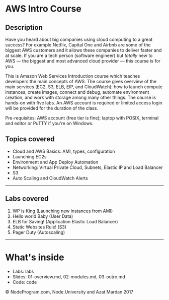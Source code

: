 # AWS Intro Course

## Description

Have you heard about big companies using cloud computing to a great success? For example Netflix, Capital One and Airbnb are some of the biggest AWS customers and it allows these companies to deliver faster and at scale. If you are a tech person (software engineer) but *totally* new to AWS — the biggest and most advanced cloud provider — this course is for you.

This is Amazon Web Services Introduction course which teaches developers the main concepts of AWS. The course gives overview of the main services (EC2, S3, ELB, EIP, and CloudWatch): how to launch compute instances, create images, connect and debug, automate environment creation, and work with storage among many other things. The course is hands-on with five labs. An AWS account is required or limited access login will be provided for the duration of the class.

Pre-requisites: AWS account (free tier is fine); laptop with POSIX, terminal and editor or PuTTY if you're on Windows.

## Topics covered

* Cloud and AWS Basics: AMI, types, configuration
* Launching EC2s
* Environment and App Deploy Automation
* Networking: Virtual Private Cloud, Subnets, Elastic IP and Load Balancer
* S3
* Auto Scaling and CloudWatch Alerts

---

## Labs covered

1. WP is King (Launching new instances from AMI)
1. Hello world Baby (User Data)
1. ELB for Saving! (Application Elastic Load Balancer)
1. Static Websites Rule! (S3)
1. Pager Duty (Autoscaling)

---

# What's inside

* Labs: labs
* Slides: 01-overview.md, 02-modules.md, 03-outro.md
* Code: code

© NodeProgram.com, Node.University and Azat Mardan 2017
